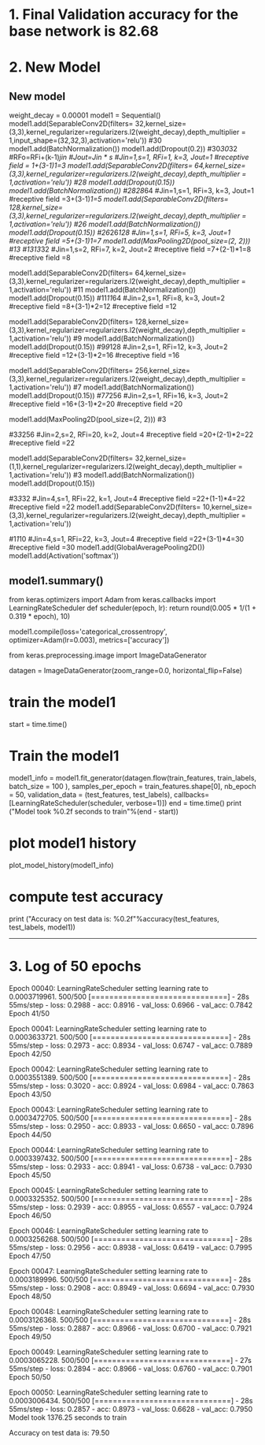 # 1. Final Validation accuracy for the base network is 82.68

# 2. New Model
## New model
weight_decay = 0.00001
model1 = Sequential()
model1.add(SeparableConv2D(filters= 32,kernel_size=(3,3),kernel_regularizer=regularizers.l2(weight_decay),depth_multiplier = 1,input_shape=(32,32,3),activation='relu'))  #30
model1.add(BatchNormalization())
model1.add(Dropout(0.2))
#30*30*32
#RFo=RFi+(k-1)*jin
#Jout=Jin * s
#Jin=1,s=1, RFi=1, k=3, Jout=1
#receptive field = 1+(3-1)*1=3
model1.add(SeparableConv2D(filters= 64,kernel_size=(3,3),kernel_regularizer=regularizers.l2(weight_decay),depth_multiplier = 1,activation='relu')) #28
model1.add(Dropout(0.15))
model1.add(BatchNormalization())
#28*28*64
#Jin=1,s=1, RFi=3, k=3, Jout=1
#receptive field =3+(3-1)*1=5
model1.add(SeparableConv2D(filters= 128,kernel_size=(3,3),kernel_regularizer=regularizers.l2(weight_decay),depth_multiplier = 1,activation='relu')) #26
model1.add(BatchNormalization())
model1.add(Dropout(0.15))
#26*26*128
#Jin=1,s=1, RFi=5, k=3, Jout=1
#receptive field =5+(3-1)*1=7
model1.add(MaxPooling2D(pool_size=(2, 2))) #13
#13*13*32
#Jin=1,s=2, RFi=7, k=2, Jout=2
#receptive field =7+(2-1)*1=8
#receptive field =8

model1.add(SeparableConv2D(filters= 64,kernel_size=(3,3),kernel_regularizer=regularizers.l2(weight_decay),depth_multiplier = 1,activation='relu')) #11
model1.add(BatchNormalization())
model1.add(Dropout(0.15))
#11*11*64
#Jin=2,s=1, RFi=8, k=3, Jout=2
#receptive field =8+(3-1)*2=12
#receptive field =12

model1.add(SeparableConv2D(filters= 128,kernel_size=(3,3),kernel_regularizer=regularizers.l2(weight_decay),depth_multiplier = 1,activation='relu')) #9
model1.add(BatchNormalization())
model1.add(Dropout(0.15))
#9*9*128
#Jin=2,s=1, RFi=12, k=3, Jout=2
#receptive field =12+(3-1)*2=16
#receptive field =16


model1.add(SeparableConv2D(filters= 256,kernel_size=(3,3),kernel_regularizer=regularizers.l2(weight_decay),depth_multiplier = 1,activation='relu')) #7
model1.add(BatchNormalization())
model1.add(Dropout(0.15))
#7*7*256
#Jin=2,s=1, RFi=16, k=3, Jout=2
#receptive field =16+(3-1)*2=20
#receptive field =20


model1.add(MaxPooling2D(pool_size=(2, 2))) #3

#3*3*256
#Jin=2,s=2, RFi=20, k=2, Jout=4
#receptive field =20+(2-1)*2=22
#receptive field =22

model1.add(SeparableConv2D(filters= 32,kernel_size=(1,1),kernel_regularizer=regularizers.l2(weight_decay),depth_multiplier = 1,activation='relu')) #3
model1.add(BatchNormalization())
model1.add(Dropout(0.15))

#3*3*32
#Jin=4,s=1, RFi=22, k=1, Jout=4
#receptive field =22+(1-1)*4=22
#receptive field =22
model1.add(SeparableConv2D(filters= 10,kernel_size=(3,3),kernel_regularizer=regularizers.l2(weight_decay),depth_multiplier = 1,activation='relu')) 

#1*1*10
#Jin=4,s=1, RFi=22, k=3, Jout=4
#receptive field =22+(3-1)*4=30
#receptive field =30
model1.add(GlobalAveragePooling2D())
model1.add(Activation('softmax'))

model1.summary()
------------------------------------------------------------------------------------------------------------------------
from keras.optimizers import Adam
from keras.callbacks import LearningRateScheduler
def scheduler(epoch, lr):
  return round(0.005 * 1/(1 + 0.319 * epoch), 10)

model1.compile(loss='categorical_crossentropy', optimizer=Adam(lr=0.003), metrics=['accuracy'])



from keras.preprocessing.image import ImageDataGenerator

datagen = ImageDataGenerator(zoom_range=0.0, 
                             horizontal_flip=False)


# train the model1
start = time.time()
# Train the model1
model1_info = model1.fit_generator(datagen.flow(train_features, train_labels, batch_size = 100 ),
                                 samples_per_epoch = train_features.shape[0], nb_epoch = 50, 
                                 validation_data = (test_features, test_labels), callbacks=[LearningRateScheduler(scheduler, verbose=1)])
end = time.time()
print ("Model took %0.2f seconds to train"%(end - start))
# plot model1 history
plot_model_history(model1_info)
# compute test accuracy
print ("Accuracy on test data is: %0.2f"%accuracy(test_features, test_labels, model1))

-----------------------------------------------------------------------------------------------------------------------------------------------
# 3. Log of 50 epochs
Epoch 00040: LearningRateScheduler setting learning rate to 0.0003719961.
500/500 [==============================] - 28s 55ms/step - loss: 0.2988 - acc: 0.8916 - val_loss: 0.6966 - val_acc: 0.7842
Epoch 41/50

Epoch 00041: LearningRateScheduler setting learning rate to 0.0003633721.
500/500 [==============================] - 28s 55ms/step - loss: 0.2973 - acc: 0.8934 - val_loss: 0.6747 - val_acc: 0.7889
Epoch 42/50

Epoch 00042: LearningRateScheduler setting learning rate to 0.0003551389.
500/500 [==============================] - 28s 55ms/step - loss: 0.3020 - acc: 0.8924 - val_loss: 0.6984 - val_acc: 0.7863
Epoch 43/50

Epoch 00043: LearningRateScheduler setting learning rate to 0.0003472705.
500/500 [==============================] - 28s 55ms/step - loss: 0.2950 - acc: 0.8933 - val_loss: 0.6650 - val_acc: 0.7896
Epoch 44/50

Epoch 00044: LearningRateScheduler setting learning rate to 0.0003397432.
500/500 [==============================] - 28s 55ms/step - loss: 0.2933 - acc: 0.8941 - val_loss: 0.6738 - val_acc: 0.7930
Epoch 45/50

Epoch 00045: LearningRateScheduler setting learning rate to 0.0003325352.
500/500 [==============================] - 28s 55ms/step - loss: 0.2939 - acc: 0.8955 - val_loss: 0.6557 - val_acc: 0.7924
Epoch 46/50

Epoch 00046: LearningRateScheduler setting learning rate to 0.0003256268.
500/500 [==============================] - 28s 55ms/step - loss: 0.2956 - acc: 0.8938 - val_loss: 0.6419 - val_acc: 0.7995
Epoch 47/50

Epoch 00047: LearningRateScheduler setting learning rate to 0.0003189996.
500/500 [==============================] - 28s 55ms/step - loss: 0.2908 - acc: 0.8949 - val_loss: 0.6694 - val_acc: 0.7930
Epoch 48/50

Epoch 00048: LearningRateScheduler setting learning rate to 0.0003126368.
500/500 [==============================] - 28s 55ms/step - loss: 0.2887 - acc: 0.8966 - val_loss: 0.6700 - val_acc: 0.7921
Epoch 49/50

Epoch 00049: LearningRateScheduler setting learning rate to 0.0003065228.
500/500 [==============================] - 27s 55ms/step - loss: 0.2894 - acc: 0.8966 - val_loss: 0.6760 - val_acc: 0.7901
Epoch 50/50

Epoch 00050: LearningRateScheduler setting learning rate to 0.0003006434.
500/500 [==============================] - 28s 55ms/step - loss: 0.2857 - acc: 0.8973 - val_loss: 0.6628 - val_acc: 0.7950
Model took 1376.25 seconds to train

Accuracy on test data is: 79.50
